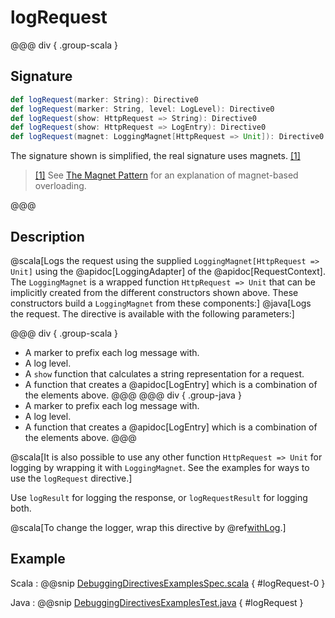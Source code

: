 # logRequest

@@@ div { .group-scala }

## Signature

```scala
def logRequest(marker: String): Directive0
def logRequest(marker: String, level: LogLevel): Directive0
def logRequest(show: HttpRequest => String): Directive0
def logRequest(show: HttpRequest => LogEntry): Directive0
def logRequest(magnet: LoggingMagnet[HttpRequest => Unit]): Directive0
```

The signature shown is simplified, the real signature uses magnets. <a id="^1" href="#1">[1]</a>

> <a id="1" href="#^1">[1]</a> See [The Magnet Pattern](https://www.baeldung.com/scala/magnet-pattern) for an explanation of magnet-based overloading.

@@@

## Description

@scala[Logs the request using the supplied `LoggingMagnet[HttpRequest => Unit]` using the @apidoc[LoggingAdapter] of the @apidoc[RequestContext]. The `LoggingMagnet` is a wrapped
function `HttpRequest => Unit` that can be implicitly created from the different constructors shown above. These
constructors build a `LoggingMagnet` from these components:]
@java[Logs the request. The directive is available with the following parameters:]

@@@ div { .group-scala }
 * A marker to prefix each log message with.
 * A log level.
 * A `show` function that calculates a string representation for a request.
 * A function that creates a @apidoc[LogEntry] which is a combination of the elements above.
@@@
@@@ div { .group-java }
 * A marker to prefix each log message with.
 * A log level.
 * A function that creates a @apidoc[LogEntry] which is a combination of the elements above.
@@@

@scala[It is also possible to use any other function `HttpRequest => Unit` for logging by wrapping it with `LoggingMagnet`.
See the examples for ways to use the `logRequest` directive.]

Use `logResult` for logging the response, or `logRequestResult` for logging both.

@scala[To change the logger, wrap this directive by @ref[withLog](../basic-directives/withLog.md).]

## Example

Scala
:  @@snip [DebuggingDirectivesExamplesSpec.scala](/docs/src/test/scala/docs/http/scaladsl/server/directives/DebuggingDirectivesExamplesSpec.scala) { #logRequest-0 }

Java
:  @@snip [DebuggingDirectivesExamplesTest.java](/docs/src/test/java/docs/http/javadsl/server/directives/DebuggingDirectivesExamplesTest.java) { #logRequest }
